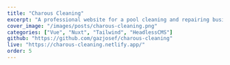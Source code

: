 ```yaml
---
title: "Charous Cleaning"
excerpt: "A professional website for a pool cleaning and repairing business. This website uses technologies such as Vue, Nuxt, and Tailwind and is connected to a headless CMS - Sanity.Io"
cover_image: "/images/posts/charous-cleaning.png"
categories: ["Vue", "Nuxt", "Tailwind", "HeadlessCMS"]
github: "https://github.com/gazjosef/charous-cleaning"
live: "https://charous-cleaning.netlify.app/"
order: 5
---
```

